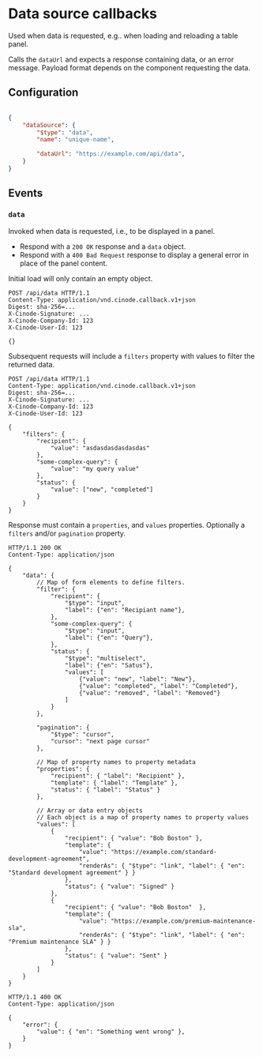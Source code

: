# Data source callbacks

Used when data is requested, e.g.. when loading and reloading a table panel.

Calls the `dataUrl` and expects a response containing data, or an error message. Payload format depends on the component requesting the data.

## Configuration

```json

{    
    "dataSource": {
        "$type": "data",
        "name": "unique-name",

        "dataUrl": "https://example.com/api/data",
    }
}
```

## Events

### `data`

Invoked when data is requested, i.e., to be displayed in a panel.

- Respond with a `200 OK` response and a `data` object.
- Respond with a `400 Bad Request` response to display a general error in place of the panel content.

Initial load will only contain an empty object.

```http
POST /api/data HTTP/1.1
Content-Type: application/vnd.cinode.callback.v1+json
Digest: sha-256=...
X-Cinode-Signature: ...
X-Cinode-Company-Id: 123
X-Cinode-User-Id: 123

{}
```

Subsequent requests will include a `filters` property with values to filter the returned data.

```http
POST /api/data HTTP/1.1
Content-Type: application/vnd.cinode.callback.v1+json
Digest: sha-256=...
X-Cinode-Signature: ...
X-Cinode-Company-Id: 123
X-Cinode-User-Id: 123

{
    "filters": {
        "recipient": {
            "value": "asdasdasdasdasdas"
        },
        "some-complex-query": {
            "value": "my query value"
        },
        "status": {
            "value": ["new", "completed"]
        }
    }
}
```

Response must contain a `properties`, and `values` properties. Optionally a `filters` and/or `pagination` property.

```http
HTTP/1.1 200 OK
Content-Type: application/json

{
    "data": {
        // Map of form elements to define filters.
        "filter": {
            "recipient": {
                "$type": "input",
                "label": {"en": "Recipiant name"},
            },
            "some-complex-query": {
                "$type": "input",
                "label": {"en": "Query"},
            },
            "status": {
                "$type": "multiselect",
                "label": {"en": "Satus"},
                "values": [
                    {"value": "new", "label": "New"},
                    {"value": "completed", "label": "Completed"},
                    {"value": "removed", "label": "Removed"}
                ]
            }
        },

        "pagination": {
            "$type": "cursor",
            "cursor": "next page cursor"
        },

        // Map of property names to property metadata
        "properties": {
            "recipient": { "label": "Recipient" },
            "template": { "label": "Template" },
            "status": { "label": "Status" }
        },

        // Array or data entry objects
        // Each object is a map of property names to property values
        "values": [
            {
                "recipient": { "value": "Bob Boston" },
                "template": { 
                    "value": "https://example.com/standard-development-agreement", 
                    "renderAs": { "$type": "link", "label": { "en": "Standard development agreement" } }
                },
                "status": { "value": "Signed" }
            },
            {
                "recipient": { "value": "Bob Boston"  },
                "template": { 
                    "value": "https://example.com/premium-maintenance-sla", 
                    "renderAs": { "$type": "link", "label": { "en": "Premium maintenance SLA" } }
                },
                "status": { "value": "Sent" }
            }
        ]
    }
}
```

```http
HTTP/1.1 400 OK
Content-Type: application/json

{
    "error": {
        "value": { "en": "Something went wrong" },
    }
}
```
